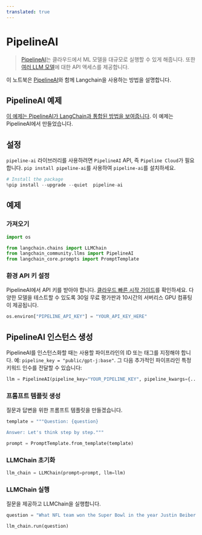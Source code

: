 ```yaml
---
translated: true
---
```


# PipelineAI

>[PipelineAI](https://pipeline.ai)는 클라우드에서 ML 모델을 대규모로 실행할 수 있게 해줍니다. 또한 [여러 LLM 모델](https://pipeline.ai)에 대한 API 액세스를 제공합니다.

이 노트북은 [PipelineAI](https://docs.pipeline.ai/docs)와 함께 Langchain을 사용하는 방법을 설명합니다.

## PipelineAI 예제

[이 예제는 PipelineAI가 LangChain과 통합된 방법을 보여줍니다](https://docs.pipeline.ai/docs/langchain). 이 예제는 PipelineAI에서 만들었습니다.

## 설정

`pipeline-ai` 라이브러리를 사용하려면 `PipelineAI` API, 즉 `Pipeline Cloud`가 필요합니다. `pip install pipeline-ai`를 사용하여 `pipeline-ai`를 설치하세요.

```python
# Install the package
%pip install --upgrade --quiet  pipeline-ai
```

## 예제

### 가져오기

```python
import os

from langchain.chains import LLMChain
from langchain_community.llms import PipelineAI
from langchain_core.prompts import PromptTemplate
```

### 환경 API 키 설정

PipelineAI에서 API 키를 받아야 합니다. [클라우드 빠른 시작 가이드](https://docs.pipeline.ai/docs/cloud-quickstart)를 확인하세요. 다양한 모델을 테스트할 수 있도록 30일 무료 평가판과 10시간의 서버리스 GPU 컴퓨팅이 제공됩니다.

```python
os.environ["PIPELINE_API_KEY"] = "YOUR_API_KEY_HERE"
```

## PipelineAI 인스턴스 생성

PipelineAI를 인스턴스화할 때는 사용할 파이프라인의 ID 또는 태그를 지정해야 합니다. 예: `pipeline_key = "public/gpt-j:base"`. 그 다음 추가적인 파이프라인 특정 키워드 인수를 전달할 수 있습니다:

```python
llm = PipelineAI(pipeline_key="YOUR_PIPELINE_KEY", pipeline_kwargs={...})
```

### 프롬프트 템플릿 생성

질문과 답변을 위한 프롬프트 템플릿을 만들겠습니다.

```python
template = """Question: {question}

Answer: Let's think step by step."""

prompt = PromptTemplate.from_template(template)
```

### LLMChain 초기화

```python
llm_chain = LLMChain(prompt=prompt, llm=llm)
```

### LLMChain 실행

질문을 제공하고 LLMChain을 실행합니다.

```python
question = "What NFL team won the Super Bowl in the year Justin Beiber was born?"

llm_chain.run(question)
```
